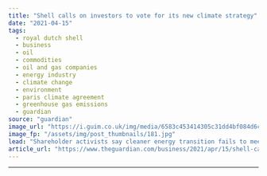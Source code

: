 ```yaml
---
title: "Shell calls on investors to vote for its new climate strategy"
date: "2021-04-15"
tags: 
  - royal dutch shell
  - business
  - oil
  - commodities
  - oil and gas companies
  - energy industry
  - climate change
  - environment
  - paris climate agreement
  - greenhouse gas emissions
  - guardian
source: "guardian"
image_url: "https://i.guim.co.uk/img/media/6583c453414305c31dd4bf084d6c1a40e3e57daa/0_0_5158_3095/master/5158.jpg?width=460&quality=85&auto=format&fit=max&s=4380ba0216261fb137ab0f85a5c6e6a5"
image_fp: "/assets/img/post_thumbnails/181.jpg"
lead: "Shareholder activists say cleaner energy transition fails to meet Paris climate goals and they will put rival scheme to oil firm’s AGMRoyal Dutch Shell has urged investors to vote for its strategy to shift the business towards cleaner energy sources,..."
article_url: "https://www.theguardian.com/business/2021/apr/15/shell-calls-on-investors-to-vote-for-its-new-climate-strategy"
---
```


---
